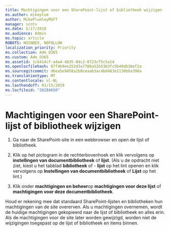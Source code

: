 ```yaml
---
title: Machtigingen voor een SharePoint-lijst of bibliotheek wijzigen
ms.author: mikeplum
author: MikePlumleyMSFT
manager: scotv
ms.date: 5/17/2018
ms.audience: Admin
ms.topic: article
ROBOTS: NOINDEX, NOFOLLOW
localization_priority: Priority
ms.collection: Adm_O365
ms.custom: Adm_O365
ms.assetid: 1cb414cf-a4a4-4b35-84c2-0723cf5c5a14
ms.openlocfilehash: 87f4b9ee252d3a7786a52b53b3fc5b40db38ef2a
ms.sourcegitcommit: d6ea5e9458a2b8ceaab3ac4bd483e1130b9a398a
ms.translationtype: MT
ms.contentlocale: nl-NL
ms.lasthandoff: 01/15/2019
ms.locfileid: "28284650"
---
```

# <a name="change-permissions-for-a-sharepoint-list-or-library"></a>Machtigingen voor een SharePoint-lijst of bibliotheek wijzigen

1. Ga naar de SharePoint-site in een webbrowser en open de lijst of bibliotheek.
    
2. Klik op het pictogram in de rechterbovenhoek en klik vervolgens op **instellingen van documentbibliotheek** of **lijst**. (Als u de opdracht niet ziet, kiest u het tabblad **bibliotheek** of - **lijst** op het lint openen en klik vervolgens op **Instellingen van documentbibliotheek** of **Lijst** op het lint.) 
    
3. Klik onder **machtigingen en beheer**op **machtigingen voor deze lijst** of **machtigingen voor deze documentbibliotheek**.
    
Houd er rekening mee dat standaard SharePoint-lijsten en bibliotheken hun machtigingen van de site overerven. Als u machtigingen overnemen, wordt de huidige machtigingen gekopieerd naar de lijst of bibliotheek en alles erin. Als de machtigingen voor de site later worden gewijzigd, worden niet de wijzigingen toegepast op de lijst of bibliotheek en items binnen.
  

